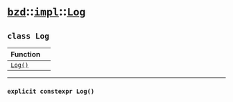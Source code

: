 # [`bzd`](../../../index.md)::[`impl`](../../index.md)::[`Log`](../index.md)

## `class Log`


|Function||
|:---|:---|
|[`Log()`](./index.md)||
------
### `explicit constexpr Log()`


